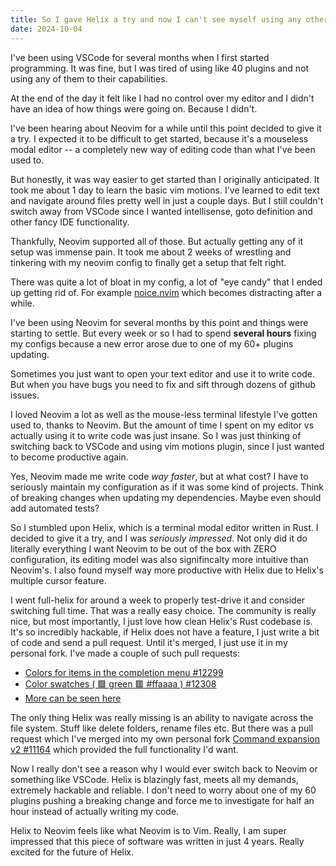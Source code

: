```yaml
---
title: So I gave Helix a try and now I can't see myself using any other text editor
date: 2024-10-04
---
```


I've been using VSCode for several months when I first started programming. It was fine, but I was tired of using like 40 plugins and not using any of them to their capabilities.

<!--more-->

At the end of the day it felt like I had no control over my editor and I didn't have an idea of how things were going on. Because I didn't.

I've been hearing about Neovim for a while until this point decided to give it a try. I expected it to be difficult to get started, because it's a mouseless modal editor -- a completely new way of editing code than what I've been used to.

But honestly, it was way easier to get started than I originally anticipated. It took me about 1 day to learn the basic vim motions. I've learned to edit text and navigate around files pretty well in just a couple days. But I still couldn't switch away from VSCode since I wanted intellisense, goto definition and other fancy IDE functionality.

Thankfully, Neovim supported all of those. But actually getting any of it setup was immense pain. It took me about 2 weeks of wrestling and tinkering with my neovim config to finally get a setup that felt right.

There was quite a lot of bloat in my config, a lot of "eye candy" that I ended up getting rid of. For example [noice.nvim](https://github.com/folke/noice.nvim) which becomes distracting after a while.

I've been using Neovim for several months by this point and things were starting to settle. But every week or so I had to spend **several hours** fixing my configs because a new error arose due to one of my 60+ plugins updating.

Sometimes you just want to open your text editor and use it to write code. But when you have bugs you need to fix and sift through dozens of github issues.

I loved Neovim a lot as well as the mouse-less terminal lifestyle I've gotten used to, thanks to Neovim. But the amount of time I spent on my editor vs actually using it to write code was just insane. So I was just thinking of switching back to VSCode and using vim motions plugin, since I just wanted to become productive again.

Yes, Neovim made me write code _way faster_, but at what cost? I have to seriously maintain my configuration as if it was some kind of projects. Think of breaking changes when updating my dependencies. Maybe even should add automated tests?

So I stumbled upon Helix, which is a terminal modal editor written in Rust. I decided to give it a try, and I was _seriously impressed_. Not only did it do literally everything I want Neovim to be out of the box with ZERO configuration, its editing model was also signifincalty more intuitive than Neovim's. I also found myself way more productive with Helix due to Helix's multiple cursor feature.

I went full-helix for around a week to properly test-drive it and consider switching full time. That was a really easy choice. The community is really nice, but most importantly, I just love how clean Helix's Rust codebase is. It's so incredibly hackable, if Helix does not have a feature, I just write a bit of code and send a pull request. Until it's merged, I just use it in my personal fork. I've made a couple of such pull requests:

- [Colors for items in the completion menu #12299](https://github.com/helix-editor/helix/pull/12299)
- [Color swatches ( 🟩 green 🟥 #ffaaaa ) #12308](https://github.com/helix-editor/helix/pull/12308)
- [More can be seen here](https://github.com/helix-editor/helix/pulls?q=is%3Apr+author%3ANikitaRevenco+is%3Aclosed+is%3Amerged)

The only thing Helix was really missing is an ability to navigate across the file system. Stuff like delete folders, rename files etc. But there was a pull request which I've merged into my own personal fork [Command expansion v2 #11164](https://github.com/helix-editor/helix/pull/11164) which provided the full functionality I'd want.

Now I really don't see a reason why I would ever switch back to Neovim or something like VSCode. Helix is blazingly fast, meets all my demands, extremely hackable and reliable. I don't need to worry about one of my 60 plugins pushing a breaking change and force me to investigate for half an hour instead of actually writing my code.

Helix to Neovim feels like what Neovim is to Vim. Really, I am super impressed that this piece of software was written in just 4 years. Really excited for the future of Helix.
